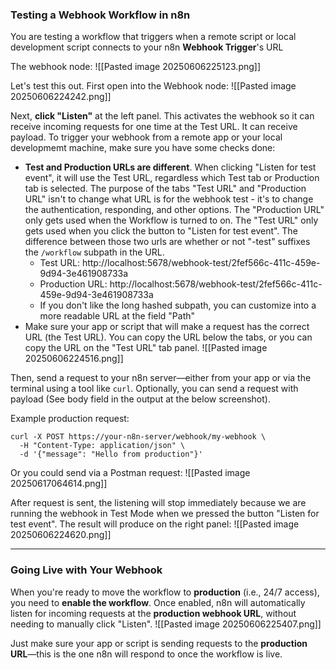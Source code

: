 ### Testing a Webhook Workflow in n8n

You are testing a workflow that triggers when a remote script or local development script connects to your n8n **Webhook Trigger**'s URL

The webhook node:
![[Pasted image 20250606225123.png]]

Let's test this out. First open into the Webhook node:
![[Pasted image 20250606224242.png]]

Next, **click "Listen"** at the left panel. This activates the webhook so it can receive incoming requests for one time at the Test URL. It can receive payload. To trigger your webhook from a remote app or your local developmemt machine, make sure you have some checks done:
- **Test and Production URLs are different**. When clicking "Listen for test event", it will use the Test URL, regardless which Test tab or Production tab is selected. The purpose of the tabs "Test URL" and "Production URL" isn't to change what URL is for the webhook test - it's to change the authentication, responding, and other options. The "Production URL" only gets used when the Workflow is turned to on. The "Test URL" only gets used when you click the button to "Listen for test event". The difference between those two urls are whether or not "-test" suffixes the `/workflow` subpath in the URL.
	- Test URL: http://localhost:5678/webhook-test/2fef566c-411c-459e-9d94-3e461908733a
	- Production URL: http://localhost:5678/webhook-test/2fef566c-411c-459e-9d94-3e461908733a
	- If you don't like the long hashed subpath, you can customize into a more readable URL at the field "Path"
- Make sure your app or script that will make a request has the correct URL (the Test URL). You can copy the URL below the tabs, or you can copy the URL on the "Test URL" tab panel.
![[Pasted image 20250606224516.png]]

Then, send a request to your n8n server—either from your app or via the terminal using a tool like `curl`. Optionally, you can send a request with payload (See body field in the output at the below screenshot).

Example production request:
```
curl -X POST https://your-n8n-server/webhook/my-webhook \
  -H "Content-Type: application/json" \
  -d '{"message": "Hello from production"}'
```

Or you could send via a Postman request:
![[Pasted image 20250617064614.png]]

After request is sent, the listening will stop immediately because we are running the webhook in Test Mode when we pressed the button "Listen for test event". The result will produce on the right panel:
![[Pasted image 20250606224620.png]]

---

### Going Live with Your Webhook

When you're ready to move the workflow to **production** (i.e., 24/7 access), you need to **enable the workflow**. Once enabled, n8n will automatically listen for incoming requests at the **production webhook URL**, without needing to manually click "Listen".
![[Pasted image 20250606225407.png]]

Just make sure your app or script is sending requests to the **production URL**—this is the one n8n will respond to once the workflow is live.